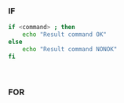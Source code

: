 ### IF
```bash
if <command> ; then
    echo "Result command OK"
else
    echo "Result command NONOK"
fi
```
<br>

### FOR
